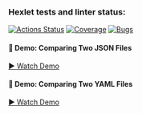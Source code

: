 ### Hexlet tests and linter status:
[![Actions Status](https://github.com/Freemason-EAG/frontend-project-46/actions/workflows/hexlet-check.yml/badge.svg)](https://github.com/Freemason-EAG/frontend-project-46/actions) [![Coverage](https://sonarcloud.io/api/project_badges/measure?project=Freemason-EAG_frontend-project-46&metric=coverage)](https://sonarcloud.io/summary/new_code?id=Freemason-EAG_frontend-project-46) [![Bugs](https://sonarcloud.io/api/project_badges/measure?project=Freemason-EAG_frontend-project-46&metric=bugs)](https://sonarcloud.io/summary/new_code?id=Freemason-EAG_frontend-project-46)

#### 🎥 Demo: Comparing Two JSON Files
[▶️ Watch Demo](https://asciinema.org/a/mGebINwCBop2DlN5F04NH0b5Q)

#### 🎥 Demo: Comparing Two YAML Files
[▶️ Watch Demo](https://asciinema.org/a/cIB4kiMWPfTkV9EYP1xeKg4rJ)